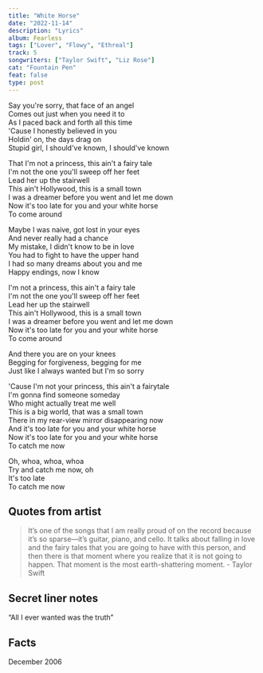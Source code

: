 ```yaml
---
title: "White Horse"
date: "2022-11-14"
description: "Lyrics"
album: Fearless
tags: ["Lover", "Flowy", "Ethreal"]
track: 5
songwriters: ["Taylor Swift", "Liz Rose"]
cat: "Fountain Pen"
feat: false
type: post
---
```


<p className="verse-one">
Say you're sorry, that face of an angel <br />
Comes out just when you need it to <br />
As I paced back and forth all this time <br />
'Cause I honestly believed in you <br />
Holdin' on, the days drag on <br />
Stupid girl, I should've known, I should've known <br />
</p>
<p className="chorus">
That I'm not a princess, this ain't a fairy tale <br />
I'm not the one you'll sweep off her feet <br />
Lead her up the stairwell <br />
This ain't Hollywood, this is a small town <br />
I was a dreamer before you went and let me down <br />
Now it's too late for you and your white horse <br />
To come around <br />
</p>
<p className="verse-two">
Maybe I was naive, got lost in your eyes <br />
And never really had a chance <br />
My mistake, I didn't know to be in love <br />
You had to fight to have the upper hand <br />
I had so many dreams about you and me <br />
Happy endings, now I know <br />
</p>
<p className="chorus">
I'm not a princess, this ain't a fairy tale <br />
I'm not the one you'll sweep off her feet <br />
Lead her up the stairwell <br />
This ain't Hollywood, this is a small town <br />
I was a dreamer before you went and let me down <br />
Now it's too late for you and your white horse <br />
To come around <br />
</p>
<p className="bridge">
And there you are on your knees <br />
Begging for forgiveness, begging for me <br />
Just like I always wanted but I'm so sorry <br />
</p>
<p className="chorus">
'Cause I'm not your princess, this ain't a fairytale <br />
I'm gonna find someone someday <br />
Who might actually treat me well <br />
This is a big world, that was a small town <br />
There in my rear-view mirror disappearing now <br />
And it's too late for you and your white horse <br />
Now it's too late for you and your white horse <br />
To catch me now <br />
</p>
<p className="outro">
Oh, whoa, whoa, whoa <br />
Try and catch me now, oh <br />
It's too late <br />
To catch me now <br />
</p>

## Quotes from artist

<blockquote>
It’s one of the songs that I am really proud of on the record because it’s so sparse—it’s guitar, piano, and cello. It talks about falling in love and the fairy tales that you are going to have with this person, and then there is that moment where you realize that it is not going to happen. That moment is the most earth-shattering moment. - Taylor Swift
</blockquote>

## Secret liner notes

“All I ever wanted was the truth”

## Facts

December 2006
